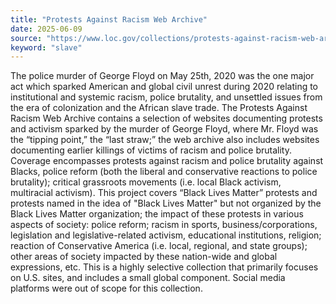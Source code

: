 ```yaml
---
title: "Protests Against Racism Web Archive"
date: 2025-06-09
source: "https://www.loc.gov/collections/protests-against-racism-web-archive/about-this-collection/"
keyword: "slave"
---
```


The police murder of George Floyd on May 25th, 2020 was the one major act which sparked American and global civil unrest during 2020 relating to institutional and systemic racism, police brutality, and unsettled issues from the era of colonization and the African slave trade. The Protests Against Racism Web Archive contains a selection of websites documenting protests and activism sparked by the murder of George Floyd, where Mr. Floyd was the “tipping point,” the “last straw;” the web archive also includes websites documenting earlier killings of victims of racism and police brutality. Coverage encompasses protests against racism and police brutality against Blacks, police reform (both the liberal and conservative reactions to police brutality); critical grassroots movements (i.e. local Black activism, multiracial activism). This project covers “Black Lives Matter” protests and protests named in the idea of "Black Lives Matter" but not organized by the Black Lives Matter organization; the impact of these protests in various aspects of society: police reform; racism in sports, business/corporations, legislation and legislative-related activism, educational institutions, religion; reaction of Conservative America (i.e. local, regional, and state groups); other areas of society impacted by these nation-wide and global expressions, etc. This is a highly selective collection that primarily focuses on U.S. sites, and includes a small global component. Social media platforms were out of scope for this collection.

